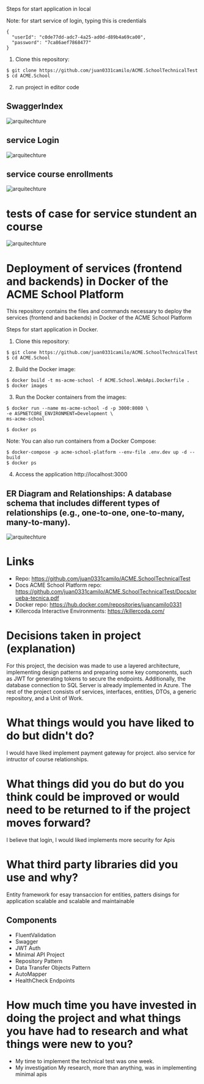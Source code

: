 
Steps for start application in local 

Note: for start service of login, typing this is credentials
```shell
{
  "userId": "c0de77dd-adc7-4a25-ad0d-d89b4a69ca00",
  "password": "7ca86aef7868477"
}
```
1. Clone this repository:
```shell
$ git clone https://github.com/juan0331camilo/ACME.SchoolTechnicalTest
$ cd ACME.School
```
2. run project in editor code
  ## SwaggerIndex
![arquitechture](./assets/swagger.PNG)

## service Login
![arquitechture](./assets/logintoken.PNG)

## service course enrollments
![arquitechture](./assets/enrollments.PNG)

# tests of case for service stundent an course
 ![arquitechture](./assets/testPrueba.PNG)

# Deployment of services (frontend and backends) in Docker of the ACME School Platform
This repository contains the files and commands necessary to deploy the services (frontend and backends) in Docker of the ACME School Platform

 Steps for start application in Docker.
1. Clone this repository:
```shell
$ git clone https://github.com/juan0331camilo/ACME.SchoolTechnicalTest
$ cd ACME.School
```

2. Build the Docker image:
```shell
$ docker build -t ms-acme-school -f ACME.School.WebApi.Dockerfile .
$ docker images
```

3. Run the Docker containers from the images:
```shell
$ docker run --name ms-acme-school -d -p 3000:8080 \
-e ASPNETCORE_ENVIRONMENT=Development \
ms-acme-school

$ docker ps
```

Note: You can also run containers from a Docker Compose:
```shell
$ docker-compose -p acme-school-platform --env-file .env.dev up -d --build
$ docker ps
```

4. Access the application http://localhost:3000

## ER Diagram and Relationships: A database schema that includes different types of relationships (e.g., one-to-one, one-to-many, many-to-many).

 ![arquitechture](./assets/diagramBD.PNG)

# Links
- Repo: https://github.com/juan0331camilo/ACME.SchoolTechnicalTest
- Docs ACME School Platform repo: https://github.com/juan0331camilo/ACME.SchoolTechnicalTest/Docs/prueba-tecnica.pdf
- Docker repo: https://hub.docker.com/repositories/juancamilo0331
- Killercoda Interactive Environments: https://killercoda.com/

# Decisions taken in project (explanation)
For this project, the decision was made to use a layered architecture, implementing design patterns and preparing some key components, such as JWT for generating tokens to secure the endpoints. Additionally, the database connection to SQL Server is already implemented in Azure.
The rest of the project consists of services, interfaces, entities, DTOs, a generic repository, and a Unit of Work.

# What things would you have liked to do but didn't do?
I would have liked implement payment gateway for project. 
also service for intructor of course relationships.

# What things did you do but do you think could be improved or would need to be returned to if the project moves forward?
I believe that login, I would liked implements more security for Apis

# What third party libraries did you use and why?
Entity framework for esay transaccion for entities, patters disings for application scalable and scalable and maintainable

## Components
- FluentValidation
- Swagger
- JWT Auth
- Minimal API Project
- Repository Pattern
- Data Transfer Objects Pattern
- AutoMapper
- HealthCheck Endpoints

# How much time you have invested in doing the project and what things you have had to research and what things were new to you?
- My time to implement the technical test was one week. 
- My investigation My research, more than anything, was in implementing minimal apis
